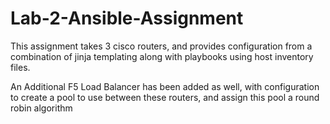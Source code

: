 # Lab-2-Ansible-Assignment

This assignment takes 3 cisco routers, and provides configuration from a combination of jinja templating along with playbooks using host inventory files.

An Additional F5 Load Balancer has been added as well, with configuration to create a pool to use between these routers, and assign this pool a round robin algorithm